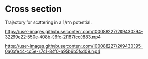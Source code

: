 # Cross section

Trajectory for scattering in a 1/r^n potential.


https://user-images.githubusercontent.com/100088227/209430394-32269e22-550e-408b-96fc-2f187fcc0883.mp4



https://user-images.githubusercontent.com/100088227/209430395-0a0bfe44-cc5e-47c1-84f0-a95b6b5fcd09.mp4

